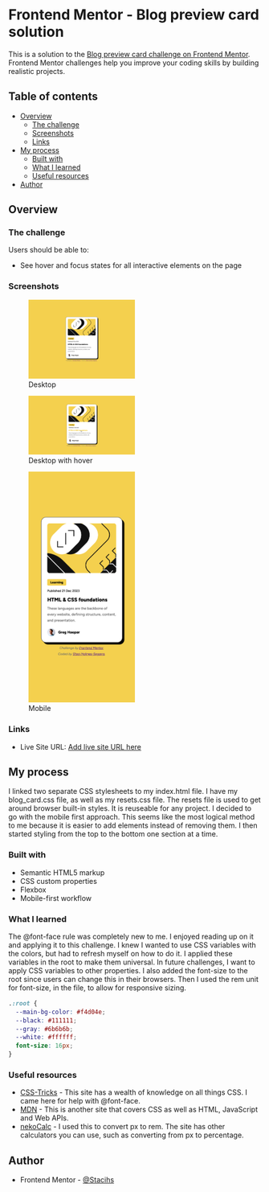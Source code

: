 # Frontend Mentor - Blog preview card solution

This is a solution to the [Blog preview card challenge on Frontend Mentor](https://www.frontendmentor.io/challenges/blog-preview-card-ckPaj01IcS). Frontend Mentor challenges help you improve your coding skills by building realistic projects.

## Table of contents

- [Overview](#overview)
  - [The challenge](#the-challenge)
  - [Screenshots](#screenshots)
  - [Links](#links)
- [My process](#my-process)
  - [Built with](#built-with)
  - [What I learned](#what-i-learned)
  - [Useful resources](#useful-resources)
- [Author](#author)

## Overview

### The challenge

Users should be able to:

- See hover and focus states for all interactive elements on the page

### Screenshots

<figure>
  <img src="completed-blog-preview-card-desktop.png" width="50%" alt="Blog card on desktop">
  <figcaption>Desktop</figcaption>
</figure>
<figure>
  <img src="completed-blog-preview-card-desktop-hover.png" width="50%" alt="Blog card on desktop with hover">
  <figcaption>Desktop with hover</figcaption>
</figure>
<figure>
  <img src="completed-blog-preview-card-mobile.png" width="50%" height="25%" alt="Blog card on mobile">
  <figcaption>Mobile</figcaption>
</figure>

### Links

- Live Site URL: [Add live site URL here](https://your-live-site-url.com)

## My process

I linked two separate CSS stylesheets to my index.html file. I have my blog_card.css file, as well as my resets.css file. The resets file is used to get around browser built-in styles. It is reuseable for any project. I decided to go with the mobile first approach. This seems like the most logical method to me because it is easier to add elements instead of removing them. I then started styling from the top to the bottom one section at a time.

### Built with

- Semantic HTML5 markup
- CSS custom properties
- Flexbox
- Mobile-first workflow

### What I learned

The @font-face rule was completely new to me. I enjoyed reading up on it and applying it to this challenge. I knew I wanted to use CSS variables with the colors, but had to refresh myself on how to do it. I applied these variables in the root to make them universal. In future challenges, I want to apply CSS variables to other properties. I also added the font-size to the root since users can change this in their browsers. Then I used the rem unit for font-size, in the file, to allow for responsive sizing.

```css
.:root {
  --main-bg-color: #f4d04e;
  --black: #111111;
  --gray: #6b6b6b;
  --white: #ffffff;
  font-size: 16px;
}
```

### Useful resources

- [CSS-Tricks](https://css-tricks.com/) - This site has a wealth of knowledge on all things CSS. I came here for help with @font-face.
- [MDN](https://developer.mozilla.org/en-US/) - This is another site that covers CSS as well as HTML, JavaScript and Web APIs.
- [nekoCalc](https://nekocalc.com/) - I used this to convert px to rem. The site has other calculators you can use, such as converting from px to percentage.

## Author

- Frontend Mentor - [@Stacihs](https://www.frontendmentor.io/profile/Stacihs/solutions)
